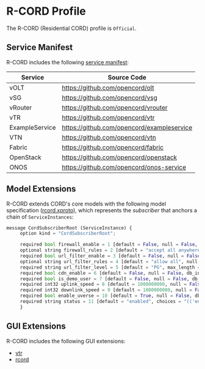 # R-CORD Profile

The R-CORD (Residential CORD) profile is `Official`.

## Service Manifest
R-CORD includes the following
[service manifest](https://github.com/opencord/platform-install/blob/master/profile_manifests/rcord.yml):

| Service              | Source Code         |
|-------------|---------------|
| vOLT                 | https://github.com/opencord/olt |
| vSG                   | https://github.com/opencord/vsg |
| vRouter             | https://github.com/opencord/vrouter |
| vTR                   | https://github.com/opencord/vtr |
| ExampleService | https://github.com/opencord/exampleservice |
| VTN                  | https://github.com/opencord/vtn |
| Fabric               | https://github.com/opencord/fabric |
| OpenStack        | https://github.com/opencord/openstack |
| ONOS               | https://github.com/opencord/onos-service |

## Model Extensions
R-CORD extends CORD's core models with the following model specification
([rcord.xproto](https://github.com/opencord/rcord/blob/master/xos/rcord.xproto)),
which represents the *subscriber* that anchors a chain of `ServiceInstances`:

```python
message CordSubscriberRoot (ServiceInstance) {
     option kind = "CordSubscriberRoot";

     required bool firewall_enable = 1 [default = False, null = False, db_index = False, blank = True];
     optional string firewall_rules = 2 [default = "accept all anywhere anywhere", null = True, db_index = False, blank = True];
     required bool url_filter_enable = 3 [default = False, null = False, db_index = False, blank = True];
     optional string url_filter_rules = 4 [default = "allow all", null = True, db_index = False, blank = True];
     required string url_filter_level = 5 [default = "PG", max_length = 30, content_type = "stripped", blank = False, null = False, db_index = False];
     required bool cdn_enable = 6 [default = False, null = False, db_index = False, blank = True];
     required bool is_demo_user = 7 [default = False, null = False, db_index = False, blank = True];
     required int32 uplink_speed = 8 [default = 1000000000, null = False, db_index = False, blank = False];
     required int32 downlink_speed = 9 [default = 1000000000, null = False, db_index = False, blank = False];
     required bool enable_uverse = 10 [default = True, null = False, db_index = False, blank = True];
     required string status = 11 [default = "enabled", choices = "(('enabled', 'Enabled'), ('suspended', 'Suspended'), ('delinquent', 'Delinquent'), ('copyrightviolation', 'Copyright Violation'))", max_length = 30, content_type = "stripped", blank = False, null = False, db_index = False];
	 }
```
## GUI Extensions
R-CORD includes the following GUI extensions:

* [vtr](https://github.com/opencord/vtr/tree/master/xos/gui)
* [rcord](https://github.com/opencord/rcord/tree/master/xos/gui)
